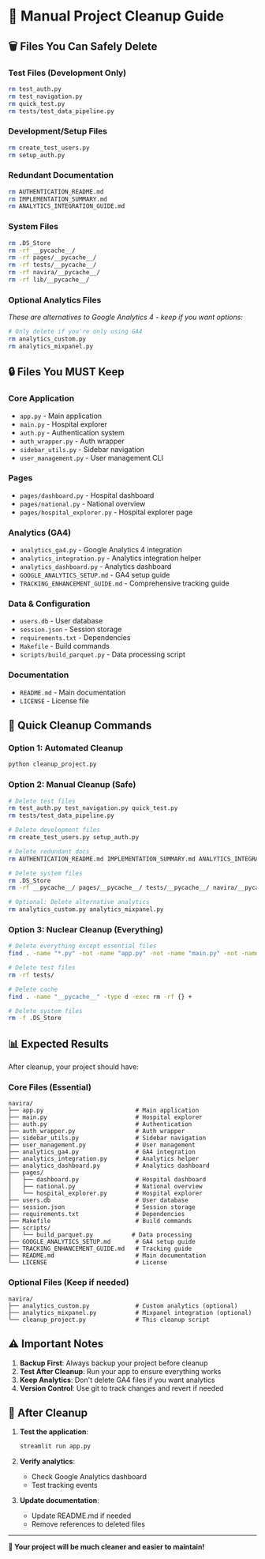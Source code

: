 # 🧹 Manual Project Cleanup Guide

## 🗑️ **Files You Can Safely Delete**

### **Test Files (Development Only)**
```bash
rm test_auth.py
rm test_navigation.py
rm quick_test.py
rm tests/test_data_pipeline.py
```

### **Development/Setup Files**
```bash
rm create_test_users.py
rm setup_auth.py
```

### **Redundant Documentation**
```bash
rm AUTHENTICATION_README.md
rm IMPLEMENTATION_SUMMARY.md
rm ANALYTICS_INTEGRATION_GUIDE.md
```

### **System Files**
```bash
rm .DS_Store
rm -rf __pycache__/
rm -rf pages/__pycache__/
rm -rf tests/__pycache__/
rm -rf navira/__pycache__/
rm -rf lib/__pycache__/
```

### **Optional Analytics Files**
*These are alternatives to Google Analytics 4 - keep if you want options:*
```bash
# Only delete if you're only using GA4
rm analytics_custom.py
rm analytics_mixpanel.py
```

## 🔒 **Files You MUST Keep**

### **Core Application**
- `app.py` - Main application
- `main.py` - Hospital explorer
- `auth.py` - Authentication system
- `auth_wrapper.py` - Auth wrapper
- `sidebar_utils.py` - Sidebar navigation
- `user_management.py` - User management CLI

### **Pages**
- `pages/dashboard.py` - Hospital dashboard
- `pages/national.py` - National overview
- `pages/hospital_explorer.py` - Hospital explorer page

### **Analytics (GA4)**
- `analytics_ga4.py` - Google Analytics 4 integration
- `analytics_integration.py` - Analytics integration helper
- `analytics_dashboard.py` - Analytics dashboard
- `GOOGLE_ANALYTICS_SETUP.md` - GA4 setup guide
- `TRACKING_ENHANCEMENT_GUIDE.md` - Comprehensive tracking guide

### **Data & Configuration**
- `users.db` - User database
- `session.json` - Session storage
- `requirements.txt` - Dependencies
- `Makefile` - Build commands
- `scripts/build_parquet.py` - Data processing script

### **Documentation**
- `README.md` - Main documentation
- `LICENSE` - License file

## 🚀 **Quick Cleanup Commands**

### **Option 1: Automated Cleanup**
```bash
python cleanup_project.py
```

### **Option 2: Manual Cleanup (Safe)**
```bash
# Delete test files
rm test_auth.py test_navigation.py quick_test.py
rm tests/test_data_pipeline.py

# Delete development files
rm create_test_users.py setup_auth.py

# Delete redundant docs
rm AUTHENTICATION_README.md IMPLEMENTATION_SUMMARY.md ANALYTICS_INTEGRATION_GUIDE.md

# Delete system files
rm .DS_Store
rm -rf __pycache__/ pages/__pycache__/ tests/__pycache__/ navira/__pycache__/ lib/__pycache__/

# Optional: Delete alternative analytics
rm analytics_custom.py analytics_mixpanel.py
```

### **Option 3: Nuclear Cleanup (Everything)**
```bash
# Delete everything except essential files
find . -name "*.py" -not -name "app.py" -not -name "main.py" -not -name "auth.py" -not -name "auth_wrapper.py" -not -name "sidebar_utils.py" -not -name "user_management.py" -not -name "analytics_ga4.py" -not -name "analytics_integration.py" -not -name "analytics_dashboard.py" -not -name "cleanup_project.py" -delete

# Delete test files
rm -rf tests/

# Delete cache
find . -name "__pycache__" -type d -exec rm -rf {} +

# Delete system files
rm -f .DS_Store
```

## 📊 **Expected Results**

After cleanup, your project should have:

### **Core Files (Essential)**
```
navira/
├── app.py                          # Main application
├── main.py                         # Hospital explorer
├── auth.py                         # Authentication
├── auth_wrapper.py                 # Auth wrapper
├── sidebar_utils.py                # Sidebar navigation
├── user_management.py              # User management
├── analytics_ga4.py                # GA4 integration
├── analytics_integration.py        # Analytics helper
├── analytics_dashboard.py          # Analytics dashboard
├── pages/
│   ├── dashboard.py                # Hospital dashboard
│   ├── national.py                 # National overview
│   └── hospital_explorer.py        # Hospital explorer
├── users.db                        # User database
├── session.json                    # Session storage
├── requirements.txt                # Dependencies
├── Makefile                        # Build commands
├── scripts/
│   └── build_parquet.py           # Data processing
├── GOOGLE_ANALYTICS_SETUP.md       # GA4 setup guide
├── TRACKING_ENHANCEMENT_GUIDE.md   # Tracking guide
├── README.md                       # Main documentation
└── LICENSE                         # License
```

### **Optional Files (Keep if needed)**
```
navira/
├── analytics_custom.py             # Custom analytics (optional)
├── analytics_mixpanel.py           # Mixpanel integration (optional)
└── cleanup_project.py              # This cleanup script
```

## ⚠️ **Important Notes**

1. **Backup First**: Always backup your project before cleanup
2. **Test After Cleanup**: Run your app to ensure everything works
3. **Keep Analytics**: Don't delete GA4 files if you want analytics
4. **Version Control**: Use git to track changes and revert if needed

## 🎯 **After Cleanup**

1. **Test the application**:
   ```bash
   streamlit run app.py
   ```

2. **Verify analytics**:
   - Check Google Analytics dashboard
   - Test tracking events

3. **Update documentation**:
   - Update README.md if needed
   - Remove references to deleted files

---

**🎉 Your project will be much cleaner and easier to maintain!**
